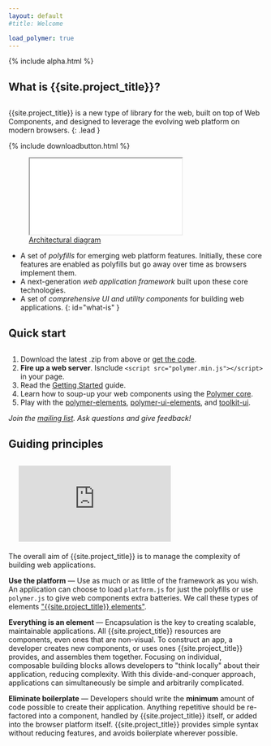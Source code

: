 ```yaml
---
layout: default
#title: Welcome

load_polymer: true
---
```


<style>
h2 {
  margin: 30px 0;
}
</style>

{% include alpha.html %}

## What is {{site.project_title}}?

{{site.project_title}} is a new type of library for the web, built on top of Web Components,
and designed to leverage the evolving web platform on modern browsers.
{: .lead }

{% include downloadbutton.html %}

<figure id="architecture-diagram">
  <iframe src="/images/architecture-diagram.svg?{{'now' | date: "%Y%m%d"}}"></iframe>
  <figcaption><a href="/images/architecture-diagram.svg">Architectural diagram</a></figcaption>
</figure>

- <i class="icon-cogs icon-3x pull-left foundation"></i> A set of _polyfills_ for emerging web platform features. Initially, these core features are enabled as polyfills but go away
over time as browsers implement them.
- <i class="icon-beaker icon-3x pull-left core"></i> A next-generation _web application framework_ built upon these core technologies.
- <i class="icon-puzzle-piece icon-3x pull-left elements"></i> A set of _comprehensive UI and utility components_ for building web applications.
{: id="what-is" }

## Quick start

1. Download the latest .zip from above or [get the code](/getting-the-code.html).
2. **Fire up a web server**. Isnclude `<script src="polymer.min.js"></script>` in your page.
3. Read the [Getting Started](/getting-started.html) guide.
4. Learn how to soup-up your web components using the [Polymer core](/polymer.html).
5. Play with the [polymer-elements](https://github.com/Polymer/polymer-elements), [polymer-ui-elements](https://github.com/Polymer/polymer-ui-elements), and [toolkit-ui](https://github.com/Polymer/toolkit-ui).

_Join the [mailing list](/discuss.html). Ask questions and give feedback!_

## Guiding principles

<div class="centered" style="margin:20px;"><iframe id="video" src="http://www.youtube.com/embed/videoseries?list=PLRAVCSU_HVYu-zlRaqArF8Ytwz1jlMOIM" frameborder="0" allowfullscreen></iframe>
</div>

The overall aim of {{site.project_title}} is to manage the complexity of building web applications.

**Use the platform** —  Use as much or as little of the framework as you wish. An application can choose to load `platform.js` for just the polyfills or use `polymer.js` to give web components extra batteries. We call these types of elements ["{{site.project_title}} elements"](/polymer.html).

**Everything is an element** — Encapsulation is the key to creating scalable, maintainable applications. All {{site.project_title}} resources are components, even ones that are non-visual. To construct an app, a developer creates new components, or uses ones {{site.project_title}} provides, and assembles them together. Focusing on individual, composable building blocks allows developers to "think locally" about their application, reducing complexity. With this divide-and-conquer approach, applications can simultaneously be simple and arbitrarily complicated.

**Eliminate boilerplate** — Developers should write the **minimum** amount of code possible to create their application. Anything repetitive should be re-factored into a component, handled by {{site.project_title}} itself, or added into the browser platform itself. {{site.project_title}} provides simple syntax without reducing features, and avoids boilerplate wherever possible.

